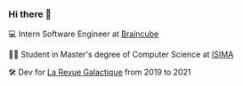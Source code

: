 ### Hi there 👋

💻 Intern Software Engineer at [Braincube](https://braincube.com/)

👨‍🎓 Student in Master's degree of Computer Science at [ISIMA](https://www.isima.fr/)

🛠 Dev for [La Revue Galactique](https://twitter.com/revuegalactique) from 2019 to 2021
